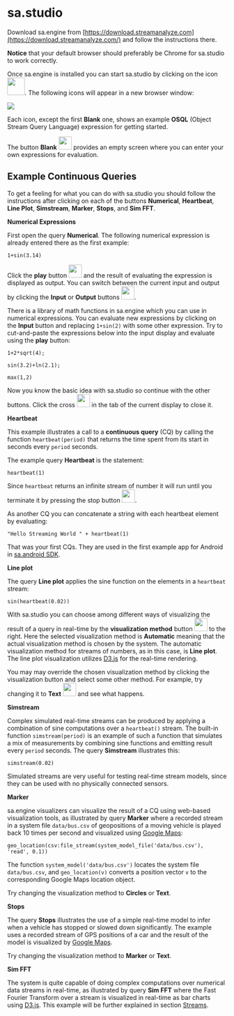 # sa.studio

Download sa.engine from [https://download.streamanalyze.com](https://download.streamanalyze.com/) and follow the instructions there.

**Notice** that your default browser should preferably be Chrome for sa.studio to work correctly. 

Once sa.engine is installed you can start sa.studio by clicking on the icon <img src="/docs/images/sa.engine.png" height="40">. The following icons will appear in a new browser window:

<img src="/docs/images/revl.png">

Each icon, except the first **Blank** one, shows an example **OSQL** (Object Stream Query Language) expression for getting started.

The button **Blank** <img src="/docs/images/blank.png" height="30"> provides an empty screen where you can enter your own expressions for evaluation.

## Example Continuous Queries

To get a feeling for what you can do with sa.studio you should follow the instructions after clicking on each of the buttons **Numerical**, **Heartbeat**, **Line Plot**, **Simstream**, **Marker**, **Stops**, and **Sim FFT**.

__Numerical Expressions__

First open the query **Numerical**. The following numerical expression is already entered there as the first example:
```LIVE
1+sin(3.14)
```
Click the **play** button <img src="/docs/images/play.png" height="30"> and the result of evaluating the expression is displayed as output. You can switch between the current input and output by clicking the **Input** or **Output** buttons <img src="/docs/images/io.png" height="30">.

There is a library of math functions in sa.engine which you can use in numerical expressions. You can evaluate new expressions by clicking on the **Input** button and replacing `1+sin(2)` with some other expression. Try to cut-and-paste the expressions below into the input display and evaluate using the **play** button:
```LIVE {"vis":"showText"}
1+2*sqrt(4);

sin(3.2)+ln(2.1);

max(1,2)
```
Now you know the basic idea with sa.studio so continue with the other buttons. Click the cross <img src="/docs/images/cross.png" height="30"> in the tab  of the current display to close it.

__Heartbeat__

This example illustrates a call to a **continuous query** (CQ) by calling the function `heartbeat(period)` that returns the time spent from its start in seconds every `period` seconds. 

The example query **Heartbeat** is the statement:
```LIVE {"vis":"showText"}
heartbeat(1)
```
Since `heartbeat` returns an infinite stream of number it will run until you terminate it by pressing the stop button 
<img src="https://s3.eu-north-1.amazonaws.com/assets.streamanalyze.com/docs/stop.png" height="30">.

As another CQ you can concatenate a string with each heartbeat element by evaluating:
```LIVE
"Hello Streaming World " + heartbeat(1)
```
That was your first CQs. They are used in the first example app for Android in [sa.android SDK](../sa-android-sdk.md).


__Line plot__

The query **Line plot** applies the sine function on the elements in a `heartbeat` stream:
```LIVE automatic
sin(heartbeat(0.02))
```
With sa.studio you can choose among different ways of visualizing the result of a query in real-time by the **visualization method** button <img src="/docs/images/automatic.png" height="30"> to the right. Here the selected visualization method is **Automatic**  meaning that the actual visualization method is chosen by the system.  The automatic visualization method for streams of numbers, as in this case, is **Line plot**. The line plot visualization utilizes [D3.js](https://d3js.org/) for the real-time rendering.

You may may override the chosen visualization method by clicking the visualization button and select some other method. For example, try changing it to  **Text** <img src="/docs/images/text.png" height="30"> and see what happens. 


__Simstream__

Complex simulated real-time streams can be produced by applying a combination of sine computations over a `heartbeat()` stream. The built-in function `simstream(period)` is an example of such a function that simulates a mix of measurements by combining sine functions and emitting result every `period` seconds. The query **Simstream** illustrates this:
```LIVE automatic
simstream(0.02)
```
Simulated streams are very useful for testing real-time stream models, since they can be used with no physically connected sensors.

__Marker__

sa.engine visualizers can visualize the result of a CQ using web-based visualization tools, as illustrated by query **Marker** where a recorded stream in a system file `data/bus.csv` of geopositions of a moving vehicle is played back 10 times per second and visualized using [Google Maps](https://developers.google.com/maps/):
```LIVE
geo_location(csv:file_stream(system_model_file('data/bus.csv'), 'read', 0.1))
```
The function `system_model('data/bus.csv')` locates the system file `data/bus.csv`, and `geo_location(v)` converts a position vector `v` to the corresponding Google Maps location object.

Try changing the visualization method to **Circles** or **Text**.

__Stops__

The query **Stops** illustrates the use of a simple real-time model to infer when a vehicle has stopped or slowed down significantly. The example uses a recorded stream of GPS positions of a car and the result of the model is visualized by [Google Maps](https://developers.google.com/maps/). 

Try changing the visualization method to **Marker** or **Text**.

__Sim FFT__

The system is quite capable of doing complex computations over numerical data streams in real-time, as illustrated by query **Sim FFT** where the Fast Fourier Transform over a stream is visualized in real-time as bar charts using [D3.js](https://d3js.org/). This example will be further explained in section [Streams](../tutorial/streams.md).
